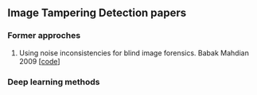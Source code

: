 ## Image Tampering Detection papers
### Former approches
1. Using noise inconsistencies for blind image forensics. Babak Mahdian 2009 [[code](./splicing_detection/dwt_noisei/dwt_test.py)]



### Deep learning methods


